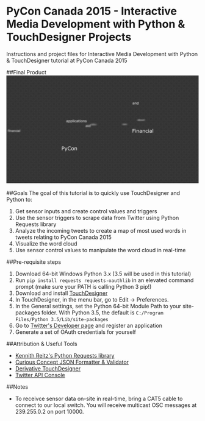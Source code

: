 # PyCon Canada 2015 - Interactive Media Development with Python &amp; TouchDesigner Projects
Instructions and project files for Interactive Media Development with Python &amp; TouchDesigner tutorial at PyCon Canada 2015

##Final Product
![ScreenShot](Demo.jpg)

##Goals
The goal of this tutorial is to quickly use TouchDesigner and Python to: 

1. Get sensor inputs and create control values and triggers
2. Use the sensor triggers to scrape data from Twitter using Python Requests library
3. Analyze the incoming tweets to create a map of most used words in tweets relating to PyCon Canada 2015
4. Visualize the word cloud
5. Use sensor control values to manipulate the word cloud in real-time
 

##Pre-requisite steps
1. Download 64-bit Windows Python 3.x (3.5 will be used in this tutorial)
2. Run ```pip install requests requests-oauthlib``` in an elevated command prompt (make sure your PATH is calling Python 3 pip!)
3. Download and install [TouchDesigner](https://www.derivative.ca/088/Downloads/Default.asp)
3. In TouchDesigner, in the menu bar, go to Edit -> Preferences.
4. In the General settings, set the Python 64-bit Module Path to your site-packages folder. With Python 3.5, the default is ```C:/Program Files/Python 3.5/Lib/site-packages```
5. Go to [Twitter's Developer page](https://apps.twitter.com/) and register an application
6. Generate a set of OAuth credentials for yourself


##Attribution & Useful Tools
- [Kennith Reitz's Python Requests library](https://github.com/kennethreitz/requests)
- [Curious Concept JSON Formatter & Validator](https://jsonformatter.curiousconcept.com/)
- [Derivative TouchDesigner](http://derivative.ca)
- [Twitter API Console](https://dev.twitter.com/rest/tools/console)

##Notes
- To receivce sensor data on-site in real-time, bring a CAT5 cable to connect to our local switch. You will receive multicast OSC messages at 239.255.0.2 on port 10000.
